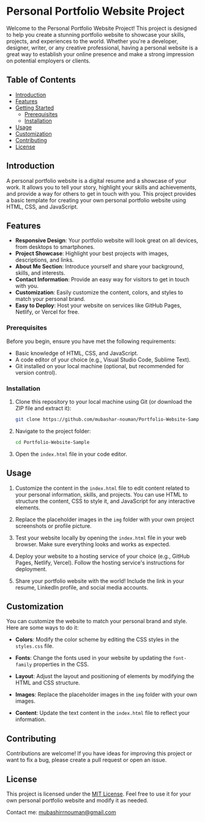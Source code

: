 # Personal Portfolio Website Project

Welcome to the Personal Portfolio Website Project! This project is designed to help you create a stunning portfolio website to showcase your skills, projects, and experiences to the world. Whether you're a developer, designer, writer, or any creative professional, having a personal website is a great way to establish your online presence and make a strong impression on potential employers or clients.

## Table of Contents

- [Introduction](#introduction)
- [Features](#features)
- [Getting Started](#getting-started)
  - [Prerequisites](#prerequisites)
  - [Installation](#installation)
- [Usage](#usage)
- [Customization](#customization)
- [Contributing](#contributing)
- [License](#license)

## Introduction

A personal portfolio website is a digital resume and a showcase of your work. It allows you to tell your story, highlight your skills and achievements, and provide a way for others to get in touch with you. This project provides a basic template for creating your own personal portfolio website using HTML, CSS, and JavaScript.

## Features

- **Responsive Design**: Your portfolio website will look great on all devices, from desktops to smartphones.
- **Project Showcase**: Highlight your best projects with images, descriptions, and links.
- **About Me Section**: Introduce yourself and share your background, skills, and interests.
- **Contact Information**: Provide an easy way for visitors to get in touch with you.
- **Customization**: Easily customize the content, colors, and styles to match your personal brand.
- **Easy to Deploy**: Host your website on services like GitHub Pages, Netlify, or Vercel for free.

### Prerequisites
Before you begin, ensure you have met the following requirements:

- Basic knowledge of HTML, CSS, and JavaScript.
- A code editor of your choice (e.g., Visual Studio Code, Sublime Text).
- Git installed on your local machine (optional, but recommended for version control).

### Installation

1. Clone this repository to your local machine using Git (or download the ZIP file and extract it):

   ```bash
   git clone https://github.com/mubashar-nouman/Portfolio-Website-Sample.git
   ```

2. Navigate to the project folder:

   ```bash
   cd Portfolio-Website-Sample
   ```

3. Open the `index.html` file in your code editor.

## Usage

1. Customize the content in the `index.html` file to edit content related to your personal information, skills, and projects. You can use HTML to structure the content, CSS to style it, and JavaScript for any interactive elements.

2. Replace the placeholder images in the `img` folder with your own project screenshots or profile picture.

3. Test your website locally by opening the `index.html` file in your web browser. Make sure everything looks and works as expected.

4. Deploy your website to a hosting service of your choice (e.g., GitHub Pages, Netlify, Vercel). Follow the hosting service's instructions for deployment.

5. Share your portfolio website with the world! Include the link in your resume, LinkedIn profile, and social media accounts.

## Customization

You can customize the website to match your personal brand and style. Here are some ways to do it:

- **Colors**: Modify the color scheme by editing the CSS styles in the `styles.css` file.

- **Fonts**: Change the fonts used in your website by updating the `font-family` properties in the CSS.

- **Layout**: Adjust the layout and positioning of elements by modifying the HTML and CSS structure.

- **Images**: Replace the placeholder images in the `img` folder with your own images.

- **Content**: Update the text content in the `index.html` file to reflect your information.

## Contributing

Contributions are welcome! If you have ideas for improving this project or want to fix a bug, please create a pull request or open an issue.

## License

This project is licensed under the [MIT License](LICENSE). Feel free to use it for your own personal portfolio website and modify it as needed.

Contact me: mubashirrnouman@gmail.com
